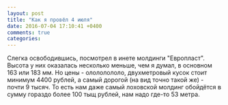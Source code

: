 ```yaml
---
layout: post
title: "Как я провёл 4 июля"
date: 2016-07-04 17:10:41 +0400
comments: true
categories: 
---
```

Слегка освободившись, посмотрел в инете молдинги "Европласт". Высота у них оказалась несколько меньше, чем я думал, в основном 163 или 183 мм. Но цены - олололололо, двухметровый кусок стоит минимум 4400 рублей, а самый дорогой (на вид точно такой же) - почти 9 тысяч. То есть нам даже самый лоховской молдинг обойдётся в сумму гораздо более 100 тыщ рублей, нам надо где-то 53 метра.